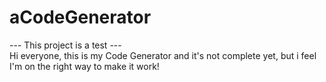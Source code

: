 # aCodeGenerator

--- This project is a test --- <br/>
Hi everyone, this is my Code Generator and it's not complete yet, but i feel I'm on the right way to make it work!

